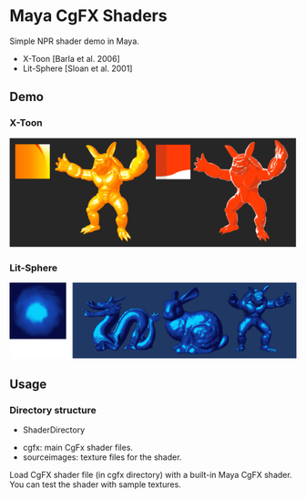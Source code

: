 
Maya CgFX Shaders
====

Simple NPR shader demo in Maya.
* X-Toon [Barla et al. 2006]
* Lit-Sphere [Sloan et al. 2001]

## Demo
### X-Toon
![X-Toon](XToon/results/XToon.png)

### Lit-Sphere
![Lit-Sphere](LitSphere/results/LitSphere.png)

## Usage
### Directory structure
* ShaderDirectory
 - cgfx: main CgFx shader files.
 - sourceimages: texture files for the shader.

Load CgFX shader file (in cgfx directory) with a built-in Maya CgFX shader.
You can test the shader with sample textures.
